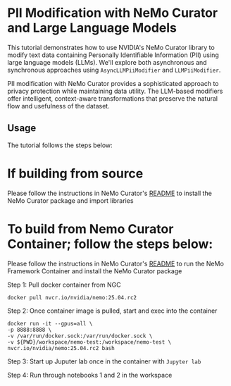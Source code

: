 # PII Modification with NeMo Curator and Large Language Models
This tutorial demonstrates how to use NVIDIA's NeMo Curator library to modify text data containing Personally Identifiable Information (PII) using large language models (LLMs). We'll explore both asynchronous and synchronous approaches using `AsyncLLMPiiModifier` and `LLMPiiModifier`.

PII modification with NeMo Curator provides a sophisticated approach to privacy protection while maintaining data utility. The LLM-based modifiers offer intelligent, context-aware transformations that preserve the natural flow and usefulness of the dataset.

## Usage

The tutorial follows the steps below:

# If building from source
Please follow the instructions in NeMo Curator's [README](https://github.com/NVIDIA/NeMo-Curator?tab=readme-ov-file#source) to install the NeMo Curator package and import libraries 

# To build from Nemo Curator Container; follow the steps below:
Please follow the instructions in NeMo Curator's [README](https://github.com/NVIDIA/NeMo-Curator?tab=readme-ov-file#nemo-framework-container) to run the NeMo Framework Container and install the NeMo Curator package

Step 1: Pull docker container from NGC
```
docker pull nvcr.io/nvidia/nemo:25.04.rc2

```
Step 2: Once container image is pulled, start and exec into the container
```
docker run -it --gpus=all \
-p 8888:8888 \
-v /var/run/docker.sock:/var/run/docker.sock \
-v ${PWD}/workspace/nemo-test:/workspace/nemo-test \
nvcr.io/nvidia/nemo:25.04.rc2 bash

```

Step 3: Start up Juputer lab once in the container with `Jupyter lab`

Step 4: Run through notebooks 1 and 2 in the workspace

